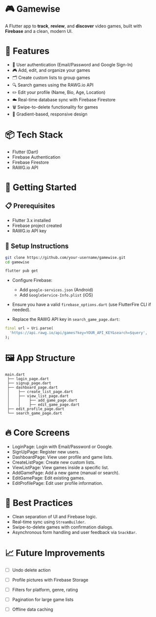 # 🎮 Gamewise

A Flutter app to **track**, **review**, and **discover** video games, built with **Firebase** and a clean, modern UI.

# 📱 Features

- 🔐 User authentication (Email/Password and Google Sign-In)
- 🎮 Add, edit, and organize your games
- 🗂️ Create custom lists to group games
- 🔍 Search games using the RAWG.io API
- ✏️ Edit your profile (Name, Bio, Age, Location)
- ☁️ Real-time database sync with Firebase Firestore
- 🗑️ Swipe-to-delete functionality for games
- 🎨 Gradient-based, responsive design

# 📦 Tech Stack

- Flutter (Dart)
- Firebase Authentication
- Firebase Firestore
- RAWG.io API

# 🚀 Getting Started

## 📋 Prerequisites

- Flutter 3.x installed
- Firebase project created
- RAWG.io API key

## 🔧 Setup Instructions

```bash
git clone https://github.com/your-username/gamewise.git
cd gamewise

flutter pub get
```

- Configure Firebase:
  - Add `google-services.json` (Android)
  - Add `GoogleService-Info.plist` (iOS)
- Ensure you have a valid `firebase_options.dart` (use FlutterFire CLI if needed).

- Replace the RAWG API key in `search_game_page.dart`:

```dart
final url = Uri.parse(
  'https://api.rawg.io/api/games?key=YOUR_API_KEY&search=$query',
);
```

# 🖼️ App Structure

```plaintext
main.dart
 ├── login_page.dart
 ├── signup_page.dart
 ├── dashboard_page.dart
 │    ├── create_list_page.dart
 │    ├── view_list_page.dart
 │    │    ├── add_game_page.dart
 │    │    ├── edit_game_page.dart
 ├── edit_profile_page.dart
 └── search_game_page.dart
```

# 🔥 Core Screens

- LoginPage: Login with Email/Password or Google.
- SignUpPage: Register new users.
- DashboardPage: View user profile and game lists.
- CreateListPage: Create new custom lists.
- ViewListPage: View games inside a specific list.
- AddGamePage: Add a new game (manual or search).
- EditGamePage: Edit existing games.
- EditProfilePage: Edit user profile information.

# 🧠 Best Practices

- Clean separation of UI and Firebase logic.
- Real-time sync using `StreamBuilder`.
- Swipe-to-delete games with confirmation dialogs.
- Asynchronous form handling and user feedback via `SnackBar`.

# 📈 Future Improvements

- [ ] Undo delete action
- [ ] Profile pictures with Firebase Storage
- [ ] Filters for platform, genre, rating
- [ ] Pagination for large game lists
- [ ] Offline data caching


